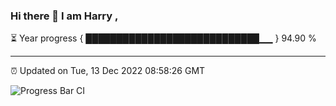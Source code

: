 ### Hi there 👋 I am Harry , 

⏳ Year progress { ████████████████████████████▁▁ } 94.90 %

---

⏰ Updated on Tue, 13 Dec 2022 08:58:26 GMT

![Progress Bar CI](https://github.com/duykhang68/duykhang68/workflows/Progress%20Bar%20CI/badge.svg)
